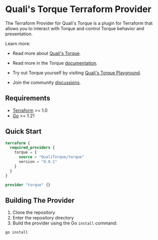 # Quali's Torque Terraform Provider

The Terraform Provider for Quali's Torque is a plugin for Terraform that allows you to interact with Torque and control Torque behavior and presentation.

Learn more:

* Read more about [Quali's Torque](https://www.quali.com/torque/).

* Read more in the Torque [documentation](http://docs.qtorque.io/).

* Try out Torque yourself by visiting [Quali's Torque Playground](https://www.quali.com/watch-see-the-torque-playground-in-action/).

* Join the community [discussions](https://github.com/QualiTorque/qualitorque.github.io/).

## Requirements

- [Terraform](https://developer.hashicorp.com/terraform/downloads) >= 1.0
- [Go](https://golang.org/doc/install) >= 1.21

## Quick Start

```terraform
terraform {
  required_providers {
    torque = {
      source = "QualiTorque/torque"
      version = "0.0.1"
    }
  }
}

provider "torque" {}

```


## Building The Provider

1. Clone the repository
1. Enter the repository directory
1. Build the provider using the Go `install` command:

```shell
go install
```
